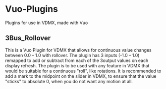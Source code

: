 # Vuo-Plugins
 Plugins for use in VDMX, made with Vuo

## 3Bus_Rollover
This is a Vuo Plugin for VDMX that allows for continuous value changes between 0.0 – 1.0 with rollover.
The plugin has 3 inputs (-1.0 – 1.0) remapped to add or subtract from each of the 3output values on each display refresh.
The plugin is to be used with any feature in VDMX that would be suitable for a continuous "roll", like rotations.
It is recommended to add a mark to the midpoint on the slider in VDMX, to ensure that the value "sticks" to absolute 0, when you do not want any motion at all.
